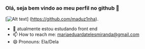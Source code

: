 ### Olá, seja bem vindo ao meu perfil no github 👋
[![Alt text](https://www.google.com/imgres?q=imagens%20HTML%5D&imgurl=https%3A%2F%2Fneilpatel.com%2Fwp-content%2Fuploads%2F2017%2F12%2Fcodigos-html-para-paginas-web.jpeg&imgrefurl=https%3A%2F%2Fneilpatel.com%2Fbr%2Fblog%2Ftags-html%2F&docid=5aIoF9CQEwkPLM&tbnid=e9z3ZSEHgFss5M&vet=12ahUKEwjE7_fin6aFAxU4qZUCHWitAYIQM3oECGYQAA..i&w=1000&h=667&hcb=2&ved=2ahUKEwjE7_fin6aFAxU4qZUCHWitAYIQM3oECGYQAA)]
(https://github.com/maduz1nha).



- 🌱 atualmente estou estudando front end 
- 📫 How to reach me: mariaeduardatelesmiranda@gmail.com
- 😄 Pronouns: Ela/Dela
  

